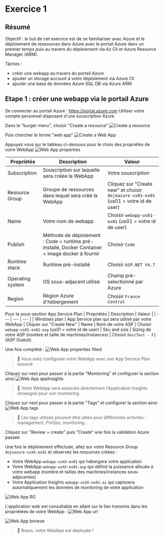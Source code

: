 # Exercice 1
## Résumé
Objectif : le but de cet exercice est de se familiariser avec Azure et le déploiement de ressources dans Azure avec le portail Azure dans un premier temps puis au travers du déploiement via Az Cli et Azure Resource Manager (ARM).

Tâches : 
 - créer une webapp au travers du portail Azure
 - ajouter un storage account à votre déploiement via Azure Cli
 - ajouter une base de données Azure SQL DB via Azure ARM

## Etape 1 : créer une webapp via le portail Azure
Se connecter au portail Azure : https://portal.azure.com
Utiliser votre compte personnel disposant d'une souscription Azure

Dans le "burger menu", choisir "Create a resource"
![Create a resource](https://github.com/mblanquer/azure-automation/blob/prepa_dojo/Exercice1/images/create_resource.PNG?raw=true)

Puis chercher le terme "web app"
![Create a Web App](https://github.com/mblanquer/azure-automation/blob/prepa_dojo/Exercice1/images/search_create_webapp.PNG?raw=true)

Appuyez vous sur le tableau ci-dessous pour le choix des propriétés de votre WebApp
![Web App properties](https://github.com/mblanquer/azure-automation/blob/prepa_dojo/Exercice1/images/webapp_properties.PNG?raw=true)

| Propriétés | Description | Valeur |
| --- | --- | --- |
| Subscription | Souscription sur laquelle sera créée la WebApp | Votre souscription
| Resource Group | Groupe de ressources dans lequel sera créé la WebApp | Cliquez sur "Create new" et choisir `dojoazure-us01-ex01` (us01 = votre id de user)
| Name | Votre nom de webapp | Choisir `webapp-us01-ex01` (us01 = votre id de user)
| Publish | Méthode de déploiement : Code = runtime pré-installé, Docker Container = image docker à fournir | Choisir `Code`
| Runtime stack | Runtime pré-installé | Choisir `ASP.NET V4.7`
| Operating system | OS sous-adjacent utilisé | Champ pré-selectionné par Azure
| Region | Région Azure d'hébergement | Choisir `France Central`

Pour la sous-section App Service Plan
| Propriétés | Description | Valeur |
| --- | --- | --- |
| Windows plan | App Service plan qui sera utilisé par votre WebApp | Cliquer sur "Create New"
| Name | Nom de votre ASP | Choisir `webapp-us01-ex01-asp` (us01 = votre id de user)
| Sku and size | Sizing de votre ASP (nombre et taille de machines/instances) | Choisir `Dev/Test - F1` (ASP Gratuit)

Une fois complété : 
![Web App properties filled](https://github.com/mblanquer/azure-automation/blob/prepa_dojo/Exercice1/images/webapp_properties_filled.PNG?raw=true)

> 📘 Vous avez configurée votre WebApp avec son App Service Plan associé

Cliquez sur next pour passer à la partie "Monitoring" et configurer la section ainsi
![Web App appInsights](https://github.com/mblanquer/azure-automation/blob/prepa_dojo/Exercice1/images/webapp_monitoring.PNG?raw=true)

> 📘 Votre WebApp sera associée directement l'Application Insights renseigné pour son monitoring

Cliquez sur next pour passer à la partie "Tags" et configurer la section ainsi
![Web App tags](https://github.com/mblanquer/azure-automation/blob/prepa_dojo/Exercice1/images/webapp_tags.PNG?raw=true)

> 📘 Les tags utilisés peuvent être utiles pour différentes activités : management, FinOps, monitoring...

Cliquez sur "Review + create" puis "Create" une fois la validation Azure passée

Une fois le déploiement effectuée, allez sur votre Resource Group `dojoazure-usXX-ex01` et observez les resources créées : 
 - Votre WebApp `webapp-usXX-ex01` qui hébergera votre application
 - Votre WebApp `webapp-usXX-ex01-asp` qui définit la puissance allouée à votre webapp (nombre et tailles des machines/instances sous-adjacentes)
 - Votre Application Insights `webapp-usXX-ex01-ai` qui capturera automatiquement les données de monitoring de votre application

![Web App RG](https://github.com/mblanquer/azure-automation/blob/prepa_dojo/Exercice1/images/webapp_RG_results.PNG?raw=true)

L'application web est consultable en allant sur le lien transmis dans les propriétées de votre WebApp :
![Web App url](https://github.com/mblanquer/azure-automation/blob/prepa_dojo/Exercice1/images/webapp_url.PNG?raw=true)

![Web App browse](https://github.com/mblanquer/azure-automation/blob/prepa_dojo/Exercice1/images/webapp_browse.PNG?raw=true)

> 👏 Bravo, votre WebApp est déployée ! 